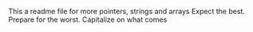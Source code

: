This a readme file for more pointers, strings and arrays
Expect the best. Prepare for the worst. Capitalize on what comes
